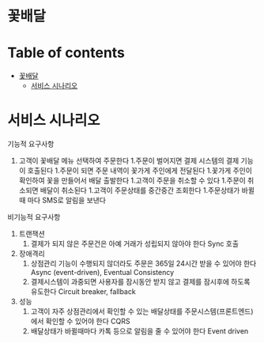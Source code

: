 # 꽃배달

# Table of contents
- [꽃배달](#---)
  - [서비스 시나리오](#서비스-시나리오)

# 서비스 시나리오

기능적 요구사항
1. 고객이 꽃배달 메뉴 선택하여 주문한다
1.주문이 벌어지면 결제 시스템의 결제 기능이 호출된다
1.주문이 되면 주문 내역이 꽃가게 주인에게 전달된다
1.꽃가게 주인이 확인하여 꽃을 만들어서 배달 출발한다
1.고객이 주문을 취소할 수 있다
1.주문이 취소되면 배달이 취소된다
1.고객이 주문상태를 중간중간 조회한다
1.주문상태가 바뀔 때 마다 SMS로 알림을 보낸다

비기능적 요구사항
1. 트랜잭션
    1. 결제가 되지 않은 주문건은 아예 거래가 성립되지 않아야 한다  Sync 호출 
1. 장애격리
    1. 상점관리 기능이 수행되지 않더라도 주문은 365일 24시간 받을 수 있어야 한다  Async (event-driven), Eventual Consistency
    1. 결제시스템이 과중되면 사용자를 잠시동안 받지 않고 결제를 잠시후에 하도록 유도한다  Circuit breaker, fallback
1. 성능
    1. 고객이 자주 상점관리에서 확인할 수 있는 배달상태를 주문시스템(프론트엔드)에서 확인할 수 있어야 한다  CQRS
    1. 배달상태가 바뀔때마다 카톡 등으로 알림을 줄 수 있어야 한다  Event driven




